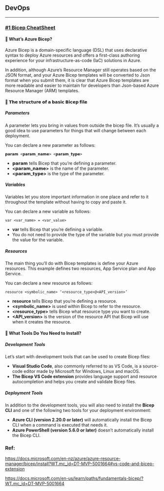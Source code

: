 ## DevOps
---
###  [#1 Bicep CheatSheet](./1.BicepCheatSheet.png)

#### 💪 What’s Azure Bicep?
Azure Bicep is a domain-specific language (DSL) that uses declarative syntax to deploy Azure resources and offers a first-class authoring experience for your infrastructure-as-code (IaC) solutions in Azure.

In addition, although Azure’s Resource Manager still operates based on the JSON format, and your Azure Bicep templates will be converted to Json format when you submit them, it is clear that Azure Bicep templates are more readable and easier to maintain for developers than Json-based Azure Resource Manager (ARM) templates.

#### 💪 𝗧𝗵𝗲 𝘀𝘁𝗿𝘂𝗰𝘁𝘂𝗿𝗲 𝗼𝗳 𝗮 𝗯𝗮𝘀𝗶𝗰 𝗕𝗶𝗰𝗲𝗽 𝗳𝗶𝗹𝗲

##### Parameters
A parameter lets you bring in values from outside the bicep file. It’s usually a good idea to use parameters for things that will change between each deployment.

You can declare a new parameter as follows:

```
𝗽𝗮𝗿𝗮𝗺 <𝗽𝗮𝗿𝗮𝗺_𝗻𝗮𝗺𝗲> <𝗽𝗮𝗿𝗮𝗺_𝘁𝘆𝗽𝗲>
```

- **𝗽𝗮𝗿𝗮𝗺** tells Bicep that you’re defining a parameter.
- **<𝗽𝗮𝗿𝗮𝗺_𝗻𝗮𝗺𝗲>** is the name of the parameter.
- **<𝗽𝗮𝗿𝗮𝗺_𝘁𝘆𝗽𝗲>** is the type of the parameter.


##### Variables
Variables let you store important information in one place and refer to it throughout the template without having to copy and paste it.

You can declare a new variable as follows:
```
var <var_name> = <var_value>
```

- **var** tells Bicep that you’re defining a variable.
- You do not need to provide the type of the variable but you must provide the value for the variable.


##### Resources
The main thing you’ll do with Bicep templates is define your Azure resources. This example defines two resources, App Service plan and App Service.

You can declare a new resource as follows:
```
resource <symbolic_name> ‘<resource_type>@<API_version>’
```
- **resource** tells Bicep that you’re defining a resource.
- **<symbolic_name>** is used within Bicep to refer to the resource.
- **<resource_type>** tells Bicep what resource type you want to create.
- **<API_version>** is the version of the resource API that Bicep will use when it creates the resource.


#### 💪 What Tools Do You Need to Install?
##### Development Tools
Let’s start with development tools that can be used to create Bicep files:

- **Visual Studio Code**, also commonly referred to as VS Code, is a source-code editor made by Microsoft for Windows, Linux and macOS.
- **The Bicep VS Code extension** provides language support and resource autocompletion and helps you create and validate Bicep files.

##### Deployment Tools
In addition to the development tools, you will also need to install the **Bicep CLI** and one of the following two tools for your deployment environment:

- **Azure CLI (version 2.20.0 or later)** will automatically install the Bicep CLI when a command is executed that needs it.
- **Azure PowerShell (version 5.6.0 or later)** doesn’t automatically install the Bicep CLI.

### Ref:
https://docs.microsoft.com/en-nz/azure/azure-resource-manager/bicep/install?WT.mc_id=DT-MVP-5001664#vs-code-and-bicep-extension

https://docs.microsoft.com/en-us/learn/paths/fundamentals-bicep/?WT.mc_id=DT-MVP-5001664